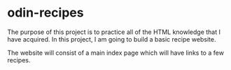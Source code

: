 # odin-recipes
The purpose of this project is to practice all of the HTML knowledge that I have acquired. In this project, I am going to build a basic recipe website.

The website will consist of a main index page which will have links to a few recipes.